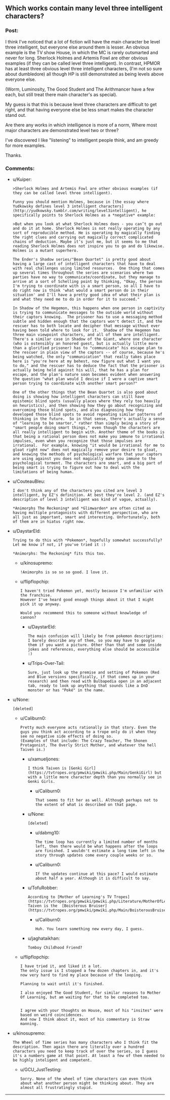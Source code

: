 ## Which works contain many level three intelligent characters?

### Post:

I think I've noticed that a lot of fiction will have the main character be level three intelligent, but everyone else around them is lesser.
An obvious example is the TV show House, in which the MC is rarely outsmarted and never for long.
Sherlock Holmes and Artemis Fowl are other obvious examples (if they can be called level three intelligent).
In contrast, HPMOR has at least three obvious level three intelligent characters, (I'm not so sure about dumbledore) all though HP is still demonstrated as being levels above everyone else.

(Worm, Luminosity, The Good Student  and The Arithmancer have a few each, but still treat there main character's as special).

My guess is that this is because level three characters are difficult to get right, and that having everyone else be less smart makes the character stand out.

Are there any works in which intelligence is more of a norm, Where most major characters are demonstrated level two or three?

I've discovered I like "listening" to intelligent people think, and am greedy for more examples.

Thanks.

### Comments:

- u/Kuiper:
  ```
  >Sherlock Holmes and Artemis Fowl are other obvious examples (if they can be called level three intelligent).

  Funny you should mention Holmes, because in [the essay where Yudkowsky defines level 3 intelligent characters](http://yudkowsky.tumblr.com/writing/level3intelligent), he specifically points to Sherlock Holmes as a *negative* example:

  >But when you look at what Sherlock Holmes does - you can’t go out and do it at home. Sherlock Holmes is not really operating by any sort of reproducible method. He is operating by magically finding the right clues and carrying out magically correct complicated chains of deduction. Maybe it’s just me, but it seems to me that reading Sherlock Holmes does not inspire you to go and do likewise. Holmes is a mutant superhero.

  The Ender's Shadow series/"Bean Quartet" is pretty good about having a large cast of intelligent characters that have to deal with real challenges using limited resources.  One thing that comes up several times throughout the series are scenarios where two parties have no way to communicate/coordinate, but they manage to arrive at a sort of Schelling point by thinking, "Okay, the person I'm trying to coordinate with is a smart person, so all I have to do right now is think 'what would a smart person do in their situation' and I'll have a pretty good idea of what their plan is and what they need me to do in order for it to succeed."

  In Shadow of the Hegemon, this happens when one person in captivity is trying to communicate messages to the outside world without their captors knowing.  The prisoner has to use a messaging method subtle and hidden enough that the captors won't detect it, and the rescuer has to both locate and decipher that message without ever having been told where to look for it.  Shadow of the Hegemon has three main viewpoint characters, and all of them are intelligent.  There's a similar case in Shadow of the Giant, where one character (who is ostensibly an honored guest, but is actually little more than a glorified prisoner) has to "communicate" his escape plan to the rescuer in plain view of the captors -- of course, because he's being watched, the only "communication" that really takes place here is "you're here at my behest, now figure out what I want you to do," and the rescuer has to deduce the fact that the prisoner is actually being held against his will, that he has a plan for escape, and the plan's nature soon becomes evident when answering the question "what plan would I devise if I were a captive smart person trying to coordinate with another smart person?"

  One of the other things that the Bean Quartet is also good about doing is showing how intelligent characters can still have epistemic blind spots (usually places where they rely too heavily on heuristics), and then showing how they go about recognizing and overcoming those blind spots, and also diagnosing how they developed those blind spots to avoid repeating similar patterns of thinking in the future.  So in that sense, there's actually a sense of "learning to be smarter," rather than simply being a story of "smart people doing smart things," even though the characters are all really intelligent to begin with. Another theme of the books is that being a rational person does not make you immune to irrational impulses, even when you recognize that those impulses are irrational.  For example, knowing "it would be irrational for me to gloat right now" does not magically remove your desire to gloat, and knowing the methods of psychological warfare that your captors are using against you does not magically make you immune to the psychological torment. The characters are smart, and a big part of being smart is trying to figure out how to deal with the limitations of being human.
  ```

- u/CouteauBleu:
  ```
  I don't think any of the characters you cited are level 3 intelligent, by EZ's definition. At best they're level 2. (and EZ's description of level 3 intelligent was kind of vague, actually).

  *Animorphs The Reckoning* and *Glimwarden* are often cited as having multiple protagonists with different perspective, who are all just as important, smart and interesting. Unfortunately, both of them are in hiatus right now.
  ```

- u/DaystarEld:
  ```
  Trying to do this with *Pokemon*, hopefully somewhat successfully? Let me know if not, if you've tried it :)

  *Animorphs: The Reckoning* fits this too.
  ```

  - u/kinosupremo:
    ```
    !Animorphs is so so so good. I love it.
    ```

  - u/flipflopchip:
    ```
    I haven't tried Pokemon yet, mostly because I'm unfamiliar with the franchise.
    However I've heard good enough things about it that I might pick it up anyway.

    Would you recommend this to someone without knowledge of cannon?
    ```

    - u/DaystarEld:
      ```
      The main confusion will likely be from pokemon descriptions: I barely describe any of them, so you may have to google them if you want a picture. Other than that and some inside jokes and references, everything else should be accessible :)
      ```

    - u/Trips-Over-Tail:
      ```
      Sure, just look up the premise and setting of Pokemon (Red and Blue versions specifically, if that comes up in your research) and then read with Bulbapedia open in an adjacent tab, ready to look up anything that sounds like a DnD monster or has "Poké" in the name.
      ```

- u/None:
  ```
  [deleted]
  ```

  - u/Caliburn0:
    ```
    Pretty much everyone acts rationally in that story. Even the guys you think act according to a trope only do it when they see no negative side effects of doing so.
    (Examples of that include: The Crazy Teacher, The Shonen Protagonist, The Overly Strict Mother, and whatever the hell Taiven is.)
    ```

    - u/xamueljones:
      ```
      I think Taiven is [Genki Girl](https://tvtropes.org/pmwiki/pmwiki.php/Main/GenkiGirl) but with a little more character depth than you normally see in Genki Girls.
      ```

      - u/Caliburn0:
        ```
        That seems to fit her as well. Although perhaps not to the extent of what is described on that page.
        ```

    - u/None:
      ```
      [deleted]
      ```

      - u/dabmg10:
        ```
        The time loop has currently a limited number of months left, then there would be what happens after the loops are finished. I wouldn't estimate a long time left in the story through updates come every couple weeks or so.
        ```

      - u/Caliburn0:
        ```
        If the updates continue at this pace? I would estimate about half a year. Although it is difficult to say.
        ```

    - u/TofuRobber:
      ```
      According to [Mother of Learning's TV Tropes](https://tvtropes.org/pmwiki/pmwiki.php/Literature/MotherOfLearning), Taiven is the  [Boisterous Bruiser](https://tvtropes.org/pmwiki/pmwiki.php/Main/BoisterousBruiser).
      ```

      - u/Caliburn0:
        ```
        Huh. You learn something new every day, I guess.
        ```

    - u/jaghataikhan:
      ```
      Tomboy Childhood Friend?
      ```

  - u/flipflopchip:
    ```
    I have tried it, and liked it a lot.
    The only issue is I stopped a few dozen chapters in, and it's now very hard to find my place because of the looping.

    Planning to wait until it's finished.

    I also enjoyed The Good Student, for similar reasons to Mother Of Learning, but am waiting for that to be completed too.


    I agree with your thoughts on House, most of his "insites" were based on weird coincidences.
    And now I think about it, most of his commentary is Straw manning.
    ```

- u/kinosupremo:
  ```
  The Wheel of Time series has many characters who I think fit the description. Then again there are literally over a hundred characters you need to keep track of over the series, so I guess it's a numbers game at that point. At least a few of them needed to be highly inteligent and competent.
  ```

  - u/GCU_JustTesting:
    ```
    Sorry. None of the wheel of time characters can even think about what another person might be thinking about. They are almost all frustratingly stupid.
    ```

---

